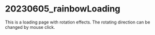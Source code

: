 # 20230605_rainbowLoading
This is a loading page with rotation effects. The rotating direction can be changed by mouse click.
